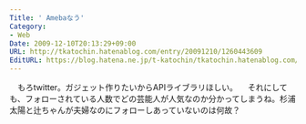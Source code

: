 ```yaml
---
Title: ' Amebaなう'
Category:
- Web
Date: 2009-12-10T20:13:29+09:00
URL: http://tkatochin.hatenablog.com/entry/20091210/1260443609
EditURL: https://blog.hatena.ne.jp/t-katochin/tkatochin.hatenablog.com/atom/entry/6653586347154753902
---
```


　もろtwitter。ガジェット作りたいからAPIライブラリほしい。
　それにしても、フォローされている人数でどの芸能人が人気なのか分かってしまうね。杉浦太陽と辻ちゃんが夫婦なのにフォローしあっていないのは何故？
